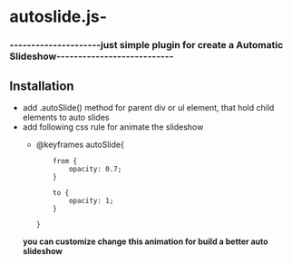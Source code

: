 # autoslide.js-

### ---------------------just simple plugin for create a Automatic Slideshow---------------------------

## Installation

- add .autoSlide() method for parent div or ul element, that hold child elements to auto slides
- add following css rule for animate the slideshow
  -	@keyframes autoSlide{
  
			from {
				opacity: 0.7;
			}

			to {
				opacity: 1;
			}

		}
  **you can customize change this animation for build a better auto slideshow**
